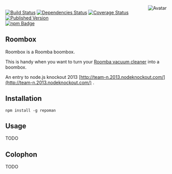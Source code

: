 <img align="right" src="https://raw.github.com/cliffano/roombox/master/avatar.jpg" alt="Avatar"/>

[![Build Status](https://secure.travis-ci.org/cliffano/roombox.png?branch=master)](http://travis-ci.org/cliffano/roombox)
[![Dependencies Status](https://david-dm.org/cliffano/roombox.png)](http://david-dm.org/cliffano/roombox)
[![Coverage Status](https://coveralls.io/repos/cliffano/roombox/badge.png?branch=master)](https://coveralls.io/r/cliffano/roombox?branch=master)
[![Published Version](https://badge.fury.io/js/roombox.png)](http://badge.fury.io/js/roombox)
<br/>
[![npm Badge](https://nodei.co/npm/roombox.png)](http://npmjs.org/package/roombox)

Roombox
-------

Roombox is a Roomba boombox.

This is handy when you want to turn your [Roomba vacuum cleaner](http://en.wikipedia.org/wiki/Roomba) into a boombox.

An entry to node.js knockout 2013 [http://team-n.2013.nodeknockout.com/](http://team-n.2013.nodeknockout.com/) .

Installation
------------

    npm install -g repoman

Usage
-----

TODO

Colophon
--------

TODO
